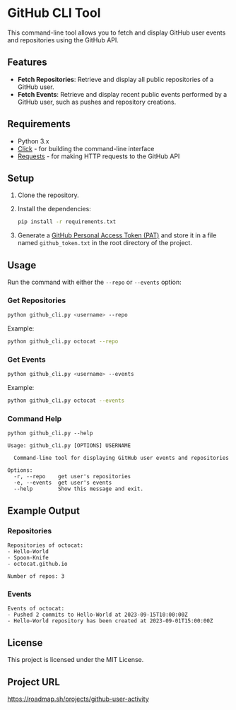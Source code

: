 
# GitHub CLI Tool

This command-line tool allows you to fetch and display GitHub user events and repositories using the GitHub API.

## Features

- **Fetch Repositories**: Retrieve and display all public repositories of a GitHub user.
- **Fetch Events**: Retrieve and display recent public events performed by a GitHub user, such as pushes and repository creations.

## Requirements

- Python 3.x
- [Click](https://click.palletsprojects.com/en/8.0.x/) - for building the command-line interface
- [Requests](https://docs.python-requests.org/en/latest/) - for making HTTP requests to the GitHub API

## Setup

1. Clone the repository.
   
2. Install the dependencies:
    ```bash
    pip install -r requirements.txt
    ```

3. Generate a [GitHub Personal Access Token (PAT)](https://github.com/settings/tokens) and store it in a file named `github_token.txt` in the root directory of the project.

## Usage

Run the command with either the `--repo` or `--events` option:

### Get Repositories

```bash
python github_cli.py <username> --repo
```

Example:
```bash
python github_cli.py octocat --repo
```

### Get Events

```bash
python github_cli.py <username> --events
```

Example:
```bash
python github_cli.py octocat --events
```

### Command Help

```
python github_cli.py --help
```
```
Usage: github_cli.py [OPTIONS] USERNAME

  Command-line tool for displaying GitHub user events and repositories

Options:
  -r, --repo    get user's repositories
  -e, --events  get user's events
  --help        Show this message and exit.
```

## Example Output

### Repositories

```
Repositories of octocat:
- Hello-World
- Spoon-Knife
- octocat.github.io

Number of repos: 3
```

### Events

```
Events of octocat:
- Pushed 2 commits to Hello-World at 2023-09-15T10:00:00Z
- Hello-World repository has been created at 2023-09-01T15:00:00Z
```

## License

This project is licensed under the MIT License.


## Project URL
https://roadmap.sh/projects/github-user-activity
